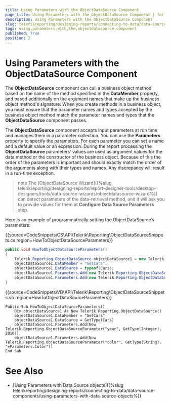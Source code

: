 ```yaml
---
title: Using Parameters with the ObjectDataSource Component
page_title: Using Parameters with the ObjectDataSource Component | for Telerik Reporting Documentation
description: Using Parameters with the ObjectDataSource Component
slug: telerikreporting/designing-reports/connecting-to-data/data-source-components/objectdatasource-component/using-parameters-with-the-objectdatasource-component
tags: using,parameters,with,the,objectdatasource,component
published: True
position: 2
---
```


# Using Parameters with the ObjectDataSource Component



The __ObjectDataSource__  component can call a business object method based         on the name of the method specified in the __DataMember__  property, and based         additionally on the argument names that make up the business object method's         signature. When you create methods in a business object, you must ensure that         the parameter names and types accepted by the business object method match the         parameter names and types that the __ObjectDataSource__  component passes.       

The __ObjectDataSource__  component accepts input parameters at run time and         manages them in a parameter collection. You can use the __Parameters__  property         to specify the parameters. For each parameter you can set a name and a default         value or an expression. During the report processing the __ObjectDataSource__          parameters’ values are used as argument values for the data method or the         constructor of the business object. Because of this the order of the         parameters is important and should exactly match the order of the arguments         along with their types and names. Any discrepancy will result in a run-time         exception.       

>note The [ObjectDataSource Wizard]({%slug telerikreporting/designing-reports/report-designer-tools/desktop-designers/tools/data-source-wizards/objectdatasource-wizard%}) can detect parameters           of the data-retrieval method, and it will ask you to provide values for them at  __Configure Data Source Parameters__  step.         

Here is an example of programmatically setting the ObjectDataSource’s         parameters:       

{{source=CodeSnippets\CS\API\Telerik\Reporting\ObjectDataSourceSnippets.cs region=HowToObjectDataSourceParameters}}
````C#
public void HowToObjectDataSourceParameters()
{
    Telerik.Reporting.ObjectDataSource objectDataSource1 = new Telerik.Reporting.ObjectDataSource();
    objectDataSource1.DataMember = "GetCars";
    objectDataSource1.DataSource = typeof(Cars);
    objectDataSource1.Parameters.Add(new Telerik.Reporting.ObjectDataSourceParameter("year", typeof(int), 2010));
    objectDataSource1.Parameters.Add(new Telerik.Reporting.ObjectDataSourceParameter("color", typeof(string), "=Parameters.Color"));
}
````
{{source=CodeSnippets\VB\API\Telerik\Reporting\ObjectDataSourceSnippets.vb region=HowToObjectDataSourceParameters}}
````VB
Public Sub HowToObjectDataSourceParameters()
    Dim objectDataSource1 As New Telerik.Reporting.ObjectDataSource()
    objectDataSource1.DataMember = "GetCars"
    objectDataSource1.DataSource = GetType(Cars)
    objectDataSource1.Parameters.Add(New Telerik.Reporting.ObjectDataSourceParameter("year", GetType(Integer), 2010))
    objectDataSource1.Parameters.Add(New Telerik.Reporting.ObjectDataSourceParameter("color", GetType(String), "=Parameters.Color"))
End Sub
````

# See Also

 * [Using Parameters with Data Source objects]({%slug telerikreporting/designing-reports/connecting-to-data/data-source-components/using-parameters-with-data-source-objects%})

